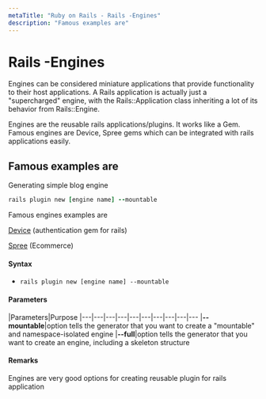 ```yaml
---
metaTitle: "Ruby on Rails - Rails -Engines"
description: "Famous examples are"
---
```


# Rails -Engines


Engines can be considered miniature applications that provide functionality to their host applications. A Rails application is actually just a "supercharged" engine, with the Rails::Application class inheriting a lot of its behavior from Rails::Engine.

Engines are the reusable rails applications/plugins. It works like a Gem. Famous engines are Device, Spree gems which can be integrated with rails applications easily.



## Famous examples are


Generating simple blog engine

```ruby
rails plugin new [engine name] --mountable

```

Famous engines examples are

[Device](https://github.com/plataformatec/devise) (authentication gem for rails)

[Spree](https://github.com/spree/spree) (Ecommerce)



#### Syntax


- `rails plugin new [engine name] --mountable`



#### Parameters


|Parameters|Purpose
|---|---|---|---|---|---|---|---|---|---
|**--mountable**|option tells the generator that you want to create a "mountable" and namespace-isolated engine
|**--full**|option tells the generator that you want to create an engine, including a skeleton structure



#### Remarks


Engines are very good options for creating reusable plugin for rails application

